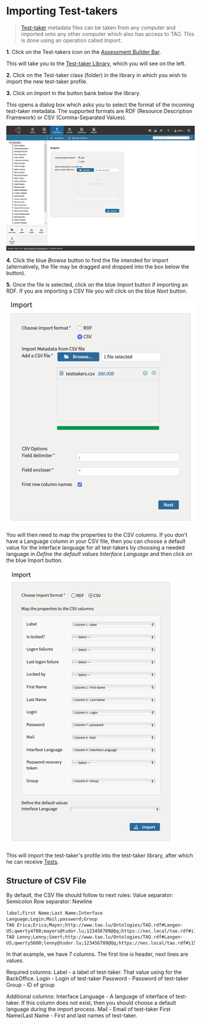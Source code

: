 <!--
created_at: 2016-12-15
authors:         
    - "Catherine Pease"
--> 

# Importing Test-takers

>[Test-taker](../appendix/glossary.md#test-taker) metadata files can be taken from any computer and imported onto any other computer which also has access to TAO. This is done using an operation called *Import*.


**1.**  Click on the Test-takers icon on the [Assessment Builder Bar](../appendix/glossary.md#assessment-builder-bar).

This will take you to the [Test-taker Library](../appendix/glossary.md#test-taker-library), which you will see on the left.

**2.**  Click on the Test-taker class (folder) in the library in which you wish to import the new test-taker profile.

**3.**  Click on *Import* in the button bank below the library.

This opens a dialog box which asks you to select the format of the incoming test-taker metadata. The supported formats are RDF (Resource Description Framework) or CSV (Comma-Separated Values).  

![Importing Test-takers](../resources/backend/test-takers/import-3.png)

**4.** Click the blue *Browse* button to find the file intended for import (alternatively, the file may be dragged and dropped into the box below the button).

**5.** Once the file is selected, click on the blue *Import* button if importing an RDF. If you are importing a CSV file you will click on the blue *Next* button.

![Selecting CSV](../resources/backend/test-takers/import1tt.png)

You will then need to map the properties to the CSV columns. If you don’t have a Language column in your CSV file, then you can choose a default value for the interface language for all test-takers by choosing a needed language in *Define the default values Interface Language* and then click on the blue Import button.

![Mapping Columns](../resources/backend/test-takers/import2tt.png)

This will import the test-taker's profile into the test-taker library, after which he can receive [Tests](../deliveries/create-a-new-delivery.md).

## Structure of CSV File

By default, the CSV file should follow to next rules:
Value separator: Semicolon
Row separator: Newline

```
label;First Name;Last Name;Interface Language;Login;Mail;password;Group
TAO Erica;Erica;Mayer;http://www.tao.lu/Ontologies/TAO.rdf#Langen-US;qwerty4700;mayers@tudor.lu;123456789@Qq;https://nec.local/tao.rdf#i15677754915441105
TAO Lenny;Lenny;Seert;http://www.tao.lu/Ontologies/TAO.rdf#Langen-US;qwerty5600;lenny@tudor.lu;123456789@Qq;https://nec.local/tao.rdf#i15677754915070106

```

In that example, we have 7 columns. The first line is header, next lines are values.

Required columns:
Label - a label of test-taker. That value using for the BackOffice.
Login - Login of test-taker
Password - Password of test-taker
Group - ID of group

Additional columns:
Interface Language - A language of interface of test-taker. If this column does not exist, then you should choose a default language during the import process. 
Mail - Email of test-taker
First Name/Last Name - First and last names of test-taker.

